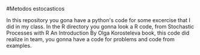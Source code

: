 #Metodos estocasticos

In this repository you gona have a python's code for some excercise that I did in my class.
In the R directory you gonna look a R code, from Stochastic Processes with R An Introduction By Olga Korosteleva book, this code did realize in team, you gonna have a code for problems and code from examples.